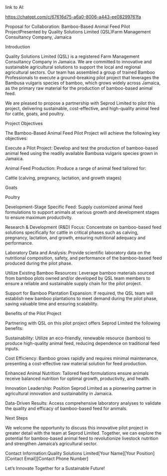 link to AI:

https://chatgpt.com/c/67616d75-a6a0-8006-a443-ee08299761fa


Proposal for Collaboration: Bamboo-Based Animal Feed Pilot ProjectPresented by Quality Solutions Limited (QSL)Farm Management Consultancy Company, Jamaica

Introduction

Quality Solutions Limited (QSL) is a registered Farm Management Consultancy Company in Jamaica. We are committed to innovative and sustainable agricultural solutions to support the local and regional agricultural sectors. Our team has assembled a group of trained Bamboo Professionals to execute a ground-breaking pilot project that leverages the Bambusa vulgaris species of bamboo, which grows widely across Jamaica, as the primary raw material for the production of bamboo-based animal feed.

We are pleased to propose a partnership with Seprod Limited to pilot this project, delivering sustainable, cost-effective, and high-quality animal feed for cattle, goats, and poultry.

Project Objectives

The Bamboo-Based Animal Feed Pilot Project will achieve the following key objectives:

Execute a Pilot Project: Develop and test the production of bamboo-based animal feed using the readily available Bambusa vulgaris species grown in Jamaica.

Animal Feed Production: Produce a range of animal feed tailored for:

Cattle (calving, pregnancy, lactation, and growth stages)

Goats

Poultry

Development-Stage Specific Feed: Supply customized animal feed formulations to support animals at various growth and development stages to ensure maximum productivity.

Research & Development (R&D) Focus: Concentrate on bamboo-based feed solutions specifically for cattle in critical phases such as calving, pregnancy, lactation, and growth, ensuring nutritional adequacy and performance.

Laboratory Data and Analysis: Provide scientific laboratory data on the nutritional composition, safety, and performance of the bamboo-based feed produced during the pilot phase.

Utilize Existing Bamboo Resources: Leverage bamboo materials sourced from bamboo plots owned and/or developed by QSL team members to ensure a reliable and sustainable supply chain for the pilot project.

Support for Bamboo Plantation Expansion: If required, the QSL team will establish new bamboo plantations to meet demand during the pilot phase, saving valuable time and ensuring scalability.

Benefits of the Pilot Project

Partnering with QSL on this pilot project offers Seprod Limited the following benefits:

Sustainability: Utilize an eco-friendly, renewable resource (bamboo) to produce high-quality animal feed, reducing dependence on traditional feed inputs.

Cost Efficiency: Bamboo grows rapidly and requires minimal maintenance, presenting a cost-effective raw material solution for feed production.

Enhanced Animal Nutrition: Tailored feed formulations ensure animals receive balanced nutrition for optimal growth, productivity, and health.

Innovation Leadership: Position Seprod Limited as a pioneering partner in agricultural innovation and sustainability in Jamaica.

Data-Driven Results: Access comprehensive laboratory analyses to validate the quality and efficacy of bamboo-based feed for animals.

Next Steps

We welcome the opportunity to discuss this innovative pilot project in greater detail with the team at Seprod Limited. Together, we can explore the potential for bamboo-based animal feed to revolutionize livestock nutrition and strengthen Jamaica’s agricultural sector.

Contact Information:Quality Solutions Limited[Your Name][Your Position][Contact Email][Contact Phone Number]

Let’s Innovate Together for a Sustainable Future!

